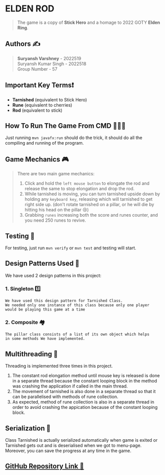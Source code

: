 # **ELDEN ROD**
>The game is a copy of **Stick Hero** and a homage to 2022 GOTY **Elden Ring**.

## Authors ✍️
> **Suryansh Varshney** - 2022519 \
> Suryansh Kumar Singh - 2022518 \
> Group Number - 57

## Important Key Terms❗
* **Tarnished** (equivalent to Stick Hero)
* **Rune** (equivalent to cherries)
* **Rod** (equivalent to stick)

## How To Run The Game From CMD 👨🏻‍💻
Just running ```mvn javafx:run``` should do the trick, it should do all the compiling and running of the program.

## Game Mechanics 🎮
>There are two main game mechanics:
> 1. Click and hold the ```left mouse button``` to elongate the rod and release the same to stop elongation and drop
the rod.
> 2. While tarnished is moving, you can turn tarnished upside down by holding any ```keyboard key```, releasing which will
tarnished to get right side up. (don't rotate tarnished on a pillar, or he will die by hitting his head on the pillar 😢)
> 3. Grabbing `runes` increasing both the score and runes counter, and you need 250 runes to revive.

## Testing 🧪
For testing, just run ```mvn verify``` or ```mvn test``` and testing will start.

## Design Patterns Used 🫧
We have used 2 design patterns in this project:
### 1. Singleton 1️⃣
    We have used this design pattern for Tarnished Class.
    We needed only one instance of this class because only one player
    would be playing this game at a time
### 2. Composite 🏘️
    The pillar class consists of a list of its own object which helps
    in some methods We have implemented.

## Multithreading 🧵
Threading is implemented three times in this project.
1. The constant rod elongation method until mouse key is released is done in a separate thread because the constant looping block
 in the method was crashing the application if called in the main thread.
2. The movement of tarnished is also done in a separate thread so that it can be parallelised with methods of rune collection.
3. As expected, method of rune collection is also in a separate thread in order to avoid crashing the appication because of the constant
looping block.

## Serialization 📩
Class Tarnished is actually serialized automatically when game is exited or Tarnished gets out and is deserialised when we got to menu-page.
Moreover, you can save the progress at any time in the game.

## [GitHub Repository Link 🔗](https://github.com/weebsuryansh/Elden-Rod)